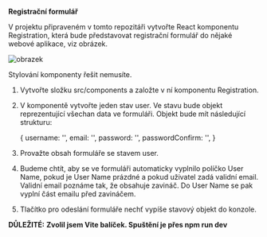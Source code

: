 **Registrační formulář**

V projektu připraveném v tomto repozitáři vytvořte React komponentu Registration, která bude představovat registrační formulář do nějaké webové aplikace, viz obrázek.

![obrazek](https://github.com/LipusM/registraceU1/assets/123497933/f4752d7c-15fb-4fe5-9727-29ef9bed7fda)


Stylování komponenty řešit nemusíte.    
1. Vytvořte složku src/components a založte v ní komponentu Registration.
2. V komponentě vytvořte jeden stav user. Ve stavu bude objekt reprezentující všechan data ve formuláři.
   Objekt bude mít následující strukturu:

    {
   username: '',
   email: '',
   password: '',
   passwordConfirm: '',
}

4. Provažte obsah formuláře se stavem user.
5. Budeme chtít, aby se ve formuláři automaticky vyplnilo políčko User Name, pokud je User Name prázdné a pokud uživatel zadá validní email. Validní email poznáme tak, že obsahuje zavináč. Do User Name se pak vyplní část emailu před zavináčem.
6. Tlačítko pro odeslání formuláře nechť vypíše stavový objekt do konzole.

**DŮLEŽITÉ:**
**Zvolil jsem Vite balíček. Spuštění je přes npm run dev**
